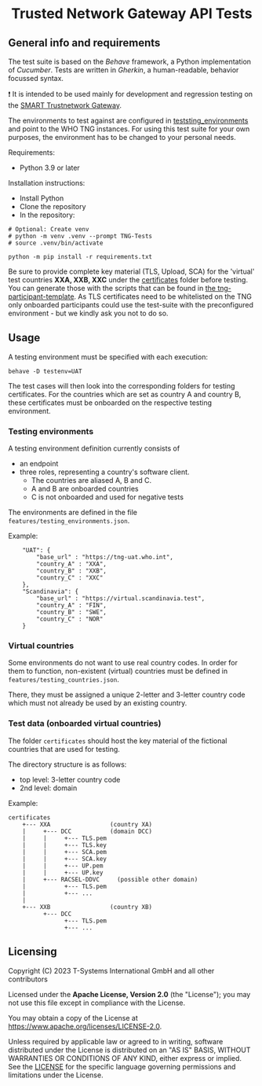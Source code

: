 <h1 align="center">
   Trusted Network Gateway  API Tests
</h1>

## General info and requirements

The test suite is based on the _Behave_ framework, a Python implementation of _Cucumber_.
Tests are written in _Gherkin_, a human-readable, behavior focussed syntax.

:exclamation: It is intended to be used mainly for development and regression testing on the [SMART Trustnetwork Gateway](https://github.com/WorldHealthOrganization/smart-trust-network-gateway).

The environments to test against are configured in [teststing_environments](./features/testing_environments.json) and point to the WHO TNG instances. For using this test suite for your own purposes, the environment has to be changed to your personal needs.

Requirements:

- Python 3.9 or later

Installation instructions:

- Install Python
- Clone the repository
- In the repository:

```
# Optional: Create venv
# python -m venv .venv --prompt TNG-Tests
# source .venv/bin/activate

python -m pip install -r requirements.txt
```

Be sure to provide complete key material (TLS, Upload, SCA) for the 'virtual' test countries **XXA, XXB, XXC**
under the [certificates](./certificates) folder before testing. You can generate those with the scripts that can be found in [the tng-participant-template](https://github.com/WorldHealthOrganization/tng-participant-template).
As TLS certificates need to be whitelisted on the TNG only onboarded participants could use the test-suite with the preconfigured environment - but we kindly ask you not to do so.

## Usage

A testing environment must be specified with each execution:

```
behave -D testenv=UAT
```

The test cases will then look into the corresponding folders for testing certificates.
For the countries which are set as country A and country B, these certificates must
be onboarded on the respective testing environment.

### Testing environments

A testing environment definition currently consists of

- an endpoint
- three roles, representing a country's software client.
  - The countries are aliased A, B and C.
  - A and B are onboarded countries
  - C is not onboarded and used for negative tests

The environments are defined in the file `features/testing_environments.json`.

Example:

```
    "UAT": {
        "base_url" : "https://tng-uat.who.int",
        "country_A" : "XXA",
        "country_B" : "XXB",
        "country_C" : "XXC"
    },
    "Scandinavia": {
        "base_url" : "https://virtual.scandinavia.test",
        "country_A" : "FIN",
        "country_B" : "SWE",
        "country_C" : "NOR"
    }
```

### Virtual countries

Some environments do not want to use real country codes.
In order for them to function, non-existent (virtual) countries
must be defined in `features/testing_countries.json`.

There, they must be assigned a unique 2-letter and 3-letter country
code which must not already be used by an existing country.

### Test data (onboarded virtual countries)

The folder `certificates` should host the key material of the
fictional countries that are used for testing.

The directory structure is as follows:

- top level: 3-letter country code
- 2nd level: domain

Example:

```
certificates
    +--- XXA                 (country XA)
    |     +--- DCC           (domain DCC)
    |     |     +--- TLS.pem
    |     |     +--- TLS.key
    |     |     +--- SCA.pem
    |     |     +--- SCA.key
    |     |     +--- UP.pem
    |     |     +--- UP.key
    |     +--- RACSEL-DDVC     (possible other domain)
    |           +--- TLS.pem
    |           +--- ...
    |
    +--- XXB                 (country XB)
          +--- DCC
                +--- TLS.pem
                +--- ...
```

## Licensing

Copyright (C) 2023 T-Systems International GmbH and all other contributors

Licensed under the **Apache License, Version 2.0** (the "License"); you may not use this file except in compliance with the License.

You may obtain a copy of the License at https://www.apache.org/licenses/LICENSE-2.0.

Unless required by applicable law or agreed to in writing, software distributed under the License is distributed on an "AS IS" BASIS, WITHOUT WARRANTIES OR CONDITIONS OF ANY KIND, either express or implied. See the [LICENSE](./LICENSE) for the specific language governing permissions and limitations under the License.
